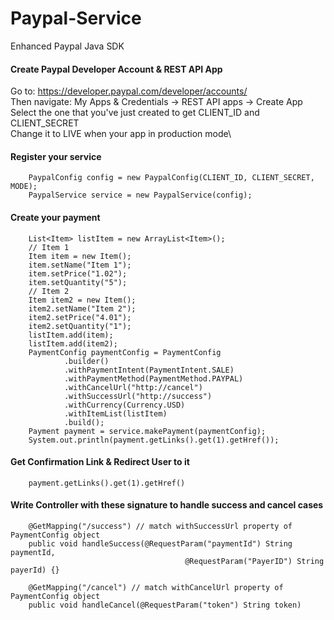 # Paypal-Service
Enhanced Paypal Java SDK

#### Create Paypal Developer Account & REST API App

Go to: https://developer.paypal.com/developer/accounts/ \
Then navigate: My Apps & Credentials -> REST API apps -> Create App\
Select the one that you've just created to get CLIENT_ID and CLIENT_SECRET\
Change it to LIVE when your app in production mode\

#### Register your service
        PaypalConfig config = new PaypalConfig(CLIENT_ID, CLIENT_SECRET, MODE);
        PaypalService service = new PaypalService(config);

#### Create your payment
        List<Item> listItem = new ArrayList<Item>();
        // Item 1
        Item item = new Item();
        item.setName("Item 1");
        item.setPrice("1.02");
        item.setQuantity("5");
        // Item 2
        Item item2 = new Item();
        item2.setName("Item 2");
        item2.setPrice("4.01");
        item2.setQuantity("1");
        listItem.add(item);
        listItem.add(item2);
        PaymentConfig paymentConfig = PaymentConfig
                .builder()
                .withPaymentIntent(PaymentIntent.SALE)
                .withPaymentMethod(PaymentMethod.PAYPAL)
                .withCancelUrl("http://cancel")
                .withSuccessUrl("http://success")
                .withCurrency(Currency.USD)
                .withItemList(listItem)
                .build();
        Payment payment = service.makePayment(paymentConfig);
        System.out.println(payment.getLinks().get(1).getHref());

#### Get Confirmation Link & Redirect User to it
        payment.getLinks().get(1).getHref()
        
#### Write Controller with these signature to handle success and cancel cases

        @GetMapping("/success") // match withSuccessUrl property of PaymentConfig object
        public void handleSuccess(@RequestParam("paymentId") String paymentId,
                                           @RequestParam("PayerID") String payerId) {}
                                          
        @GetMapping("/cancel") // match withCancelUrl property of PaymentConfig object
        public void handleCancel(@RequestParam("token") String token)
